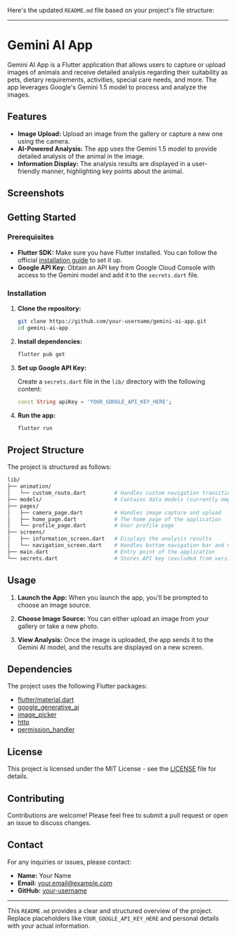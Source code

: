 Here's the updated `README.md` file based on your project's file structure:

---

# Gemini AI App

Gemini AI App is a Flutter application that allows users to capture or upload images of animals and receive detailed analysis regarding their suitability as pets, dietary requirements, activities, special care needs, and more. The app leverages Google's Gemini 1.5 model to process and analyze the images.

## Features

- **Image Upload:** Upload an image from the gallery or capture a new one using the camera.
- **AI-Powered Analysis:** The app uses the Gemini 1.5 model to provide detailed analysis of the animal in the image.
- **Information Display:** The analysis results are displayed in a user-friendly manner, highlighting key points about the animal.

## Screenshots

<!-- You can add screenshots of your app here by embedding image links or markdown image tags. Example: -->
<!-- ![Screenshot 1](screenshot1.png) -->
<!-- ![Screenshot 2](screenshot2.png) -->

## Getting Started

### Prerequisites

- **Flutter SDK:** Make sure you have Flutter installed. You can follow the official [installation guide](https://flutter.dev/docs/get-started/install) to set it up.
- **Google API Key:** Obtain an API key from Google Cloud Console with access to the Gemini model and add it to the `secrets.dart` file.

### Installation

1. **Clone the repository:**

   ```bash
   git clone https://github.com/your-username/gemini-ai-app.git
   cd gemini-ai-app
   ```

2. **Install dependencies:**

   ```bash
   flutter pub get
   ```

3. **Set up Google API Key:**

   Create a `secrets.dart` file in the `lib/` directory with the following content:

   ```dart
   const String apiKey = 'YOUR_GOOGLE_API_KEY_HERE';
   ```

4. **Run the app:**

   ```bash
   flutter run
   ```

## Project Structure

The project is structured as follows:

```bash
lib/
├── animation/
│   └── custom_route.dart         # Handles custom navigation transitions
├── models/                       # Contains data models (currently empty)
├── pages/
│   ├── camera_page.dart          # Handles image capture and upload
│   ├── home_page.dart            # The home page of the application
│   └── profile_page.dart         # User profile page
├── screens/
│   ├── information_screen.dart   # Displays the analysis results
│   └── navigation_screen.dart    # Handles bottom navigation bar and navigation between pages
├── main.dart                     # Entry point of the application
└── secrets.dart                  # Stores API key (excluded from version control)
```

## Usage

1. **Launch the App:**
   When you launch the app, you'll be prompted to choose an image source.
   
2. **Choose Image Source:**
   You can either upload an image from your gallery or take a new photo.

3. **View Analysis:**
   Once the image is uploaded, the app sends it to the Gemini AI model, and the results are displayed on a new screen.

## Dependencies

The project uses the following Flutter packages:

- [flutter/material.dart](https://flutter.dev/docs/development/ui/widgets/material)
- [google_generative_ai](https://pub.dev/packages/google_generative_ai)
- [image_picker](https://pub.dev/packages/image_picker)
- [http](https://pub.dev/packages/http)
- [permission_handler](https://pub.dev/packages/permission_handler)

## License

This project is licensed under the MIT License - see the [LICENSE](LICENSE) file for details.

## Contributing

Contributions are welcome! Please feel free to submit a pull request or open an issue to discuss changes.

## Contact

For any inquiries or issues, please contact:

- **Name:** Your Name
- **Email:** your.email@example.com
- **GitHub:** [your-username](https://github.com/your-username)

---

This `README.md` provides a clear and structured overview of the project. Replace placeholders like `YOUR_GOOGLE_API_KEY_HERE` and personal details with your actual information.
